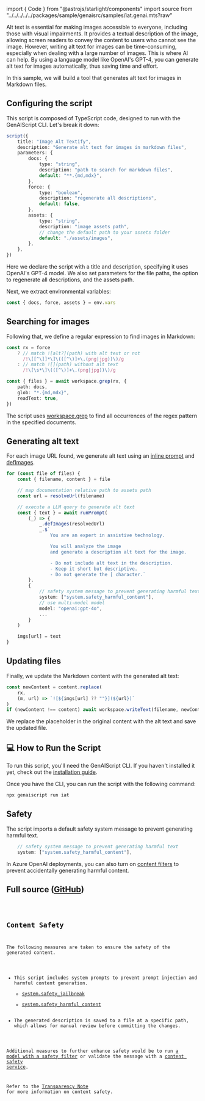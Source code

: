 import { Code } from "@astrojs/starlight/components"
import source from "../../../../../packages/sample/genaisrc/samples/iat.genai.mts?raw"

Alt text is essential for making images accessible to everyone, including those with visual impairments. It provides a textual description of the image, allowing screen readers to convey the content to users who cannot see the image.
However, writing alt text for images can be time-consuming, especially when dealing with a large number of images. This is where AI can help. By using a language model like OpenAI's GPT-4, you can generate alt text for images automatically, thus saving time and effort.

In this sample, we will build a tool that generates alt text for images in Markdown files.

## Configuring the script

This script is composed of TypeScript code, designed to run with the GenAIScript CLI. Let's break it down:

```ts
script({
    title: "Image Alt Textify",
    description: "Generate alt text for images in markdown files",
    parameters: {
        docs: {
            type: "string",
            description: "path to search for markdown files",
            default: "**.{md,mdx}",
        },
        force: {
            type: "boolean",
            description: "regenerate all descriptions",
            default: false,
        },
        assets: {
            type: "string",
            description: "image assets path",
            // change the default path to your assets folder
            default: "./assets/images",
        },
    },
})
```

Here we declare the script with a title and description, specifying it uses OpenAI's GPT-4 model.
We also set parameters for the file paths, the option to regenerate all descriptions, and the assets path.

Next, we extract environmental variables:

```ts
const { docs, force, assets } = env.vars
```

## Searching for images

Following that, we define a regular expression to find images in Markdown:

```ts
const rx = force
    ? // match ![alt?](path) with alt text or not
      /!\[[^\]]*\]\(([^\)]+\.(png|jpg))\)/g
    : // match ![](path) without alt text
      /!\[\s*\]\(([^\)]+\.(png|jpg))\)/g

const { files } = await workspace.grep(rx, {
    path: docs,
    glob: "*.{md,mdx}",
    readText: true,
})
```

The script uses [workspace.grep](/genaiscript/reference/scripts/files#grep) to find all occurrences of the regex pattern in the specified documents.

## Generating alt text

For each image URL found, we generate alt text using an [inline prompt](/genaiscript/reference/scripts/inline-prompts)
and [defImages](/genaiscript/reference/scripts/images).

```ts
for (const file of files) {
    const { filename, content } = file

    // map documentation relative path to assets path
    const url = resolveUrl(filename)

    // execute a LLM query to generate alt text
    const { text } = await runPrompt(
        (_) => {
            _.defImages(resolvedUrl)
            _.$`
                You are an expert in assistive technology.

                You will analyze the image
                and generate a description alt text for the image.

                - Do not include alt text in the description.
                - Keep it short but descriptive.
                - Do not generate the [ character.`
        },
        {
            // safety system message to prevent generating harmful text
            system: ["system.safety_harmful_content"],
            // use multi-model model
            model: "openai:gpt-4o",
            ...
        }
    )

    imgs[url] = text
}
```

## Updating files

Finally, we update the Markdown content with the generated alt text:

```ts
const newContent = content.replace(
    rx,
    (m, url) => `![${imgs[url] ?? ""}](${url})`
)
if (newContent !== content) await workspace.writeText(filename, newContent)
```

We replace the placeholder in the original content with the alt text and save the updated file.

## 💻 How to Run the Script

To run this script, you'll need the GenAIScript CLI. If you haven't installed it yet, check out the [installation guide](https://microsoft.github.io/genaiscript/getting-started/installation).

Once you have the CLI, you can run the script with the following command:

```bash
npx genaiscript run iat
```

## Safety

The script imports a default safety system message to prevent generating harmful text.

```js
    // safety system message to prevent generating harmful text
    system: ["system.safety_harmful_content"],
```

In Azure OpenAI deployments, you can also turn on [content filters](https://learn.microsoft.com/en-us/azure/ai-services/openai/concepts/content-filter)
to prevent accidentally generating harmful content.

## Full source ([GitHub](https://github.com/microsoft/genaiscript/blob/main/packages/sample/genaisrc/samples/iat.genai.mts))

<Code code={source} wrap={true} lang="ts" title="iat.genai.mts" />

## Content Safety

The following measures are taken to ensure the safety of the generated content.

- This script includes system prompts to prevent prompt injection and harmful content generation.
    - [system.safety_jailbreak](/genaiscript/reference/scripts/system#systemsafety_jailbreak)
    - [system.safety_harmful_content](/genaiscript/reference/scripts/system#systemsafety_harmful_content)
- The generated description is saved to a file at a specific path, which allows for manual review before committing the changes.

Additional measures to further enhance safety would be to run [a model with a safety filter](https://learn.microsoft.com/en-us/azure/ai-services/openai/concepts/content-filter?tabs=warning%2Cuser-prompt%2Cpython-new)
or validate the message with a [content safety service](/genaiscript/reference/scripts/content-safety).

Refer to the [Transparency Note](/genaiscript/reference/transparency-note/) for more information on content safety.